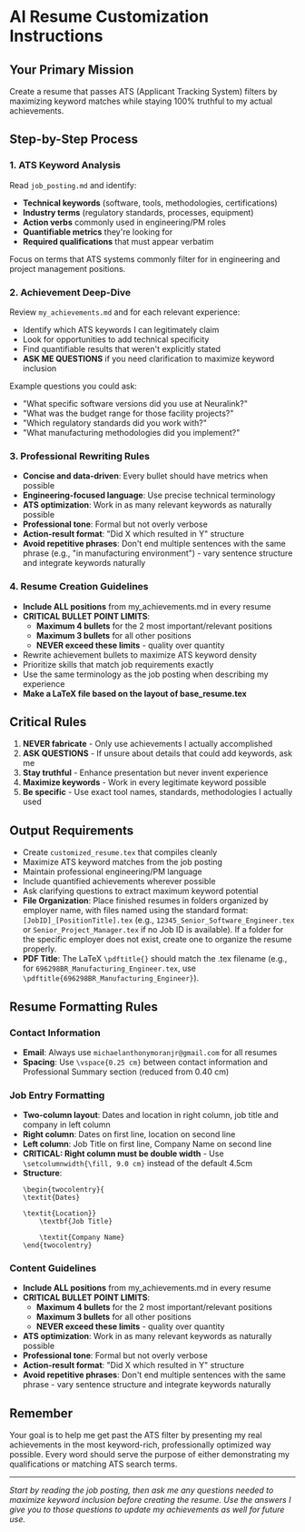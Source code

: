 # AI Resume Customization Instructions

## Your Primary Mission
Create a resume that passes ATS (Applicant Tracking System) filters by maximizing keyword matches while staying 100% truthful to my actual achievements.

## Step-by-Step Process

### 1. ATS Keyword Analysis
Read `job_posting.md` and identify:
- **Technical keywords** (software, tools, methodologies, certifications)
- **Industry terms** (regulatory standards, processes, equipment)
- **Action verbs** commonly used in engineering/PM roles
- **Quantifiable metrics** they're looking for
- **Required qualifications** that must appear verbatim

Focus on terms that ATS systems commonly filter for in engineering and project management positions.

### 2. Achievement Deep-Dive
Review `my_achievements.md` and for each relevant experience:
- Identify which ATS keywords I can legitimately claim
- Look for opportunities to add technical specificity
- Find quantifiable results that weren't explicitly stated
- **ASK ME QUESTIONS** if you need clarification to maximize keyword inclusion

Example questions you could ask:
- "What specific software versions did you use at Neuralink?"
- "What was the budget range for those facility projects?"
- "Which regulatory standards did you work with?"
- "What manufacturing methodologies did you implement?"

### 3. Professional Rewriting Rules
- **Concise and data-driven**: Every bullet should have metrics when possible
- **Engineering-focused language**: Use precise technical terminology
- **ATS optimization**: Work in as many relevant keywords as naturally possible
- **Professional tone**: Formal but not overly verbose
- **Action-result format**: "Did X which resulted in Y" structure
- **Avoid repetitive phrases**: Don't end multiple sentences with the same phrase (e.g., "in manufacturing environment") - vary sentence structure and integrate keywords naturally

### 4. Resume Creation Guidelines
- **Include ALL positions** from my_achievements.md in every resume
- **CRITICAL BULLET POINT LIMITS**: 
  - **Maximum 4 bullets** for the 2 most important/relevant positions
  - **Maximum 3 bullets** for all other positions
  - **NEVER exceed these limits** - quality over quantity
- Rewrite achievement bullets to maximize ATS keyword density
- Prioritize skills that match job requirements exactly
- Use the same terminology as the job posting when describing my experience
- **Make a LaTeX file based on the layout of base_resume.tex**

## Critical Rules
1. **NEVER fabricate** - Only use achievements I actually accomplished
2. **ASK QUESTIONS** - If unsure about details that could add keywords, ask me
3. **Stay truthful** - Enhance presentation but never invent experience
4. **Maximize keywords** - Work in every legitimate keyword possible
5. **Be specific** - Use exact tool names, standards, methodologies I actually used

## Output Requirements
- Create `customized_resume.tex` that compiles cleanly
- Maximize ATS keyword matches from the job posting
- Maintain professional engineering/PM language
- Include quantified achievements wherever possible
- Ask clarifying questions to extract maximum keyword potential
- **File Organization**: Place finished resumes in folders organized by employer name, with files named using the standard format: `[JobID]_[PositionTitle].tex` (e.g., `12345_Senior_Software_Engineer.tex` or `Senior_Project_Manager.tex` if no Job ID is available). If a folder for the specific employer does not exist, create one to organize the resume properly.
- **PDF Title**: The LaTeX `\pdftitle{}` should match the .tex filename (e.g., for `696298BR_Manufacturing_Engineer.tex`, use `\pdftitle{696298BR_Manufacturing_Engineer}`).

## Resume Formatting Rules

### Contact Information
- **Email**: Always use `michaelanthonymoranjr@gmail.com` for all resumes
- **Spacing**: Use `\vspace{0.25 cm}` between contact information and Professional Summary section (reduced from 0.40 cm)

### Job Entry Formatting
- **Two-column layout**: Dates and location in right column, job title and company in left column
- **Right column**: Dates on first line, location on second line
- **Left column**: Job Title on first line, Company Name on second line
- **CRITICAL: Right column must be double width** - Use `\setcolumnwidth{\fill, 9.0 cm}` instead of the default 4.5cm
- **Structure**:
  ```
  \begin{twocolentry}{
  \textit{Dates}
  
  \textit{Location}}
      \textbf{Job Title}
      
      \textit{Company Name}
  \end{twocolentry}
  ```

### Content Guidelines
- **Include ALL positions** from my_achievements.md in every resume
- **CRITICAL BULLET POINT LIMITS**: 
  - **Maximum 4 bullets** for the 2 most important/relevant positions
  - **Maximum 3 bullets** for all other positions
  - **NEVER exceed these limits** - quality over quantity
- **ATS optimization**: Work in as many relevant keywords as naturally possible
- **Professional tone**: Formal but not overly verbose
- **Action-result format**: "Did X which resulted in Y" structure
- **Avoid repetitive phrases**: Don't end multiple sentences with the same phrase - vary sentence structure and integrate keywords naturally

## Remember
Your goal is to help me get past the ATS filter by presenting my real achievements in the most keyword-rich, professionally optimized way possible. Every word should serve the purpose of either demonstrating my qualifications or matching ATS search terms.

---

*Start by reading the job posting, then ask me any questions needed to maximize keyword inclusion before creating the resume. Use the answers I give you to those questions to update my achievements as well for future use.*